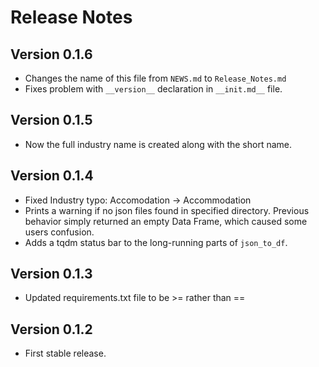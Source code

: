 # Release Notes

## Version 0.1.6  
  * Changes the name of this file from `NEWS.md` to `Release_Notes.md`  
  * Fixes problem with `__version__` declaration in `__init.md__` file.  

## Version 0.1.5

  * Now the full industry name is created along with the short name.  

## Version 0.1.4  
  * Fixed Industry typo: Accomodation -> Accommodation  
  * Prints a warning if no json files found in specified directory. Previous behavior simply returned an empty Data Frame, which caused some users confusion.  
  * Adds a tqdm status bar to the long-running parts of `json_to_df`.  

## Version 0.1.3

  * Updated requirements.txt file to be >= rather than ==

## Version 0.1.2

  * First stable release.